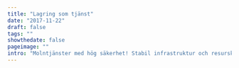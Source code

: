 ```yaml
---
title: "Lagring som tjänst"
date: "2017-11-22"
draft: false
tags: ""
showthedate: false
pageimage: ""
intro: "Molntjänster med hög säkerhet! Stabil infrastruktur och resurskonsumering efter behov utan att förlora kontroll över din data."
---
```

